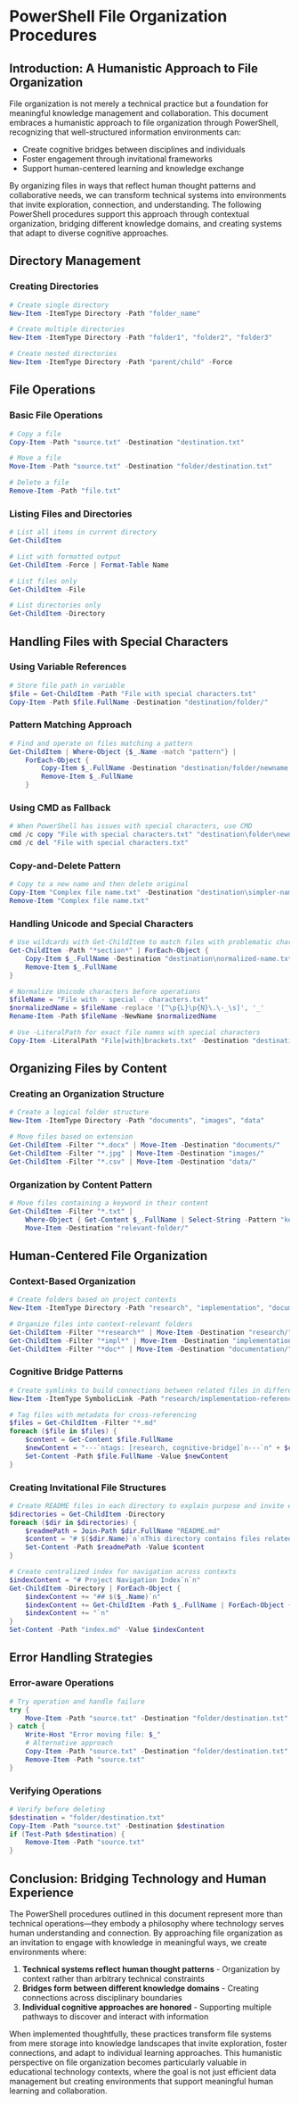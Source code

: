 # PowerShell File Organization Procedures

## Introduction: A Humanistic Approach to File Organization

File organization is not merely a technical practice but a foundation for meaningful knowledge management and collaboration. This document embraces a humanistic approach to file organization through PowerShell, recognizing that well-structured information environments can:

- Create cognitive bridges between disciplines and individuals
- Foster engagement through invitational frameworks
- Support human-centered learning and knowledge exchange

By organizing files in ways that reflect human thought patterns and collaborative needs, we can transform technical systems into environments that invite exploration, connection, and understanding. The following PowerShell procedures support this approach through contextual organization, bridging different knowledge domains, and creating systems that adapt to diverse cognitive approaches.

## Directory Management

### Creating Directories
```powershell
# Create single directory
New-Item -ItemType Directory -Path "folder_name"

# Create multiple directories
New-Item -ItemType Directory -Path "folder1", "folder2", "folder3"

# Create nested directories
New-Item -ItemType Directory -Path "parent/child" -Force
```

## File Operations

### Basic File Operations
```powershell
# Copy a file
Copy-Item -Path "source.txt" -Destination "destination.txt"

# Move a file
Move-Item -Path "source.txt" -Destination "folder/destination.txt"

# Delete a file
Remove-Item -Path "file.txt"
```

### Listing Files and Directories
```powershell
# List all items in current directory
Get-ChildItem

# List with formatted output
Get-ChildItem -Force | Format-Table Name

# List files only
Get-ChildItem -File

# List directories only
Get-ChildItem -Directory
```

## Handling Files with Special Characters

### Using Variable References
```powershell
# Store file path in variable
$file = Get-ChildItem -Path "File with special characters.txt"
Copy-Item -Path $file.FullName -Destination "destination/folder/"
```

### Pattern Matching Approach
```powershell
# Find and operate on files matching a pattern
Get-ChildItem | Where-Object {$_.Name -match "pattern"} | 
    ForEach-Object { 
        Copy-Item $_.FullName -Destination "destination/folder/newname.txt"
        Remove-Item $_.FullName 
    }
```

### Using CMD as Fallback
```powershell
# When PowerShell has issues with special characters, use CMD
cmd /c copy "File with special characters.txt" "destination\folder\newname.txt"
cmd /c del "File with special characters.txt"
```

### Copy-and-Delete Pattern
```powershell
# Copy to a new name and then delete original
Copy-Item "Complex file name.txt" -Destination "destination\simpler-name.txt"
Remove-Item "Complex file name.txt"
```

### Handling Unicode and Special Characters
```powershell
# Use wildcards with Get-ChildItem to match files with problematic characters
Get-ChildItem -Path "*section*" | ForEach-Object {
    Copy-Item $_.FullName -Destination "destination\normalized-name.txt"
    Remove-Item $_.FullName
}

# Normalize Unicode characters before operations
$fileName = "File with ‑ special ‑ characters.txt"
$normalizedName = $fileName -replace '[^\p{L}\p{N}\.\-_\s]', '_'
Rename-Item -Path $fileName -NewName $normalizedName

# Use -LiteralPath for exact file names with special characters
Copy-Item -LiteralPath "File[with]brackets.txt" -Destination "destination\"
```

## Organizing Files by Content

### Creating an Organization Structure
```powershell
# Create a logical folder structure
New-Item -ItemType Directory -Path "documents", "images", "data"

# Move files based on extension
Get-ChildItem -Filter "*.docx" | Move-Item -Destination "documents/"
Get-ChildItem -Filter "*.jpg" | Move-Item -Destination "images/"
Get-ChildItem -Filter "*.csv" | Move-Item -Destination "data/"
```

### Organization by Content Pattern
```powershell
# Move files containing a keyword in their content
Get-ChildItem -Filter "*.txt" | 
    Where-Object { Get-Content $_.FullName | Select-String -Pattern "keyword" } |
    Move-Item -Destination "relevant-folder/"
```

## Human-Centered File Organization

### Context-Based Organization
```powershell
# Create folders based on project contexts
New-Item -ItemType Directory -Path "research", "implementation", "documentation"

# Organize files into context-relevant folders
Get-ChildItem -Filter "*research*" | Move-Item -Destination "research/"
Get-ChildItem -Filter "*impl*" | Move-Item -Destination "implementation/"
Get-ChildItem -Filter "*doc*" | Move-Item -Destination "documentation/"
```

### Cognitive Bridge Patterns
```powershell
# Create symlinks to build connections between related files in different contexts
New-Item -ItemType SymbolicLink -Path "research/implementation-reference" -Target "../implementation"

# Tag files with metadata for cross-referencing
$files = Get-ChildItem -Filter "*.md"
foreach ($file in $files) {
    $content = Get-Content $file.FullName
    $newContent = "---`ntags: [research, cognitive-bridge]`n---`n" + $content
    Set-Content -Path $file.FullName -Value $newContent
}
```

### Creating Invitational File Structures
```powershell
# Create README files in each directory to explain purpose and invite engagement
$directories = Get-ChildItem -Directory
foreach ($dir in $directories) {
    $readmePath = Join-Path $dir.FullName "README.md"
    $content = "# $($dir.Name)`n`nThis directory contains files related to $($dir.Name) context. Feel free to explore and contribute."
    Set-Content -Path $readmePath -Value $content
}

# Create centralized index for navigation across contexts
$indexContent = "# Project Navigation Index`n`n"
Get-ChildItem -Directory | ForEach-Object {
    $indexContent += "## $($_.Name)`n"
    $indexContent += Get-ChildItem -Path $_.FullName | ForEach-Object { "- [$($_.Name)]($($_.FullName))`n" }
    $indexContent += "`n"
}
Set-Content -Path "index.md" -Value $indexContent
```

## Error Handling Strategies

### Error-aware Operations
```powershell
# Try operation and handle failure
try {
    Move-Item -Path "source.txt" -Destination "folder/destination.txt" -ErrorAction Stop
} catch {
    Write-Host "Error moving file: $_"
    # Alternative approach
    Copy-Item -Path "source.txt" -Destination "folder/destination.txt"
    Remove-Item -Path "source.txt"
}
```

### Verifying Operations
```powershell
# Verify before deleting
$destination = "folder/destination.txt" 
Copy-Item -Path "source.txt" -Destination $destination
if (Test-Path $destination) {
    Remove-Item -Path "source.txt"
}
```

## Conclusion: Bridging Technology and Human Experience

The PowerShell procedures outlined in this document represent more than technical operations—they embody a philosophy where technology serves human understanding and connection. By approaching file organization as an invitation to engage with knowledge in meaningful ways, we create environments where:

1. **Technical systems reflect human thought patterns** - Organization by context rather than arbitrary technical constraints
2. **Bridges form between different knowledge domains** - Creating connections across disciplinary boundaries
3. **Individual cognitive approaches are honored** - Supporting multiple pathways to discover and interact with information

When implemented thoughtfully, these practices transform file systems from mere storage into knowledge landscapes that invite exploration, foster connections, and adapt to individual learning approaches. This humanistic perspective on file organization becomes particularly valuable in educational technology contexts, where the goal is not just efficient data management but creating environments that support meaningful human learning and collaboration. 